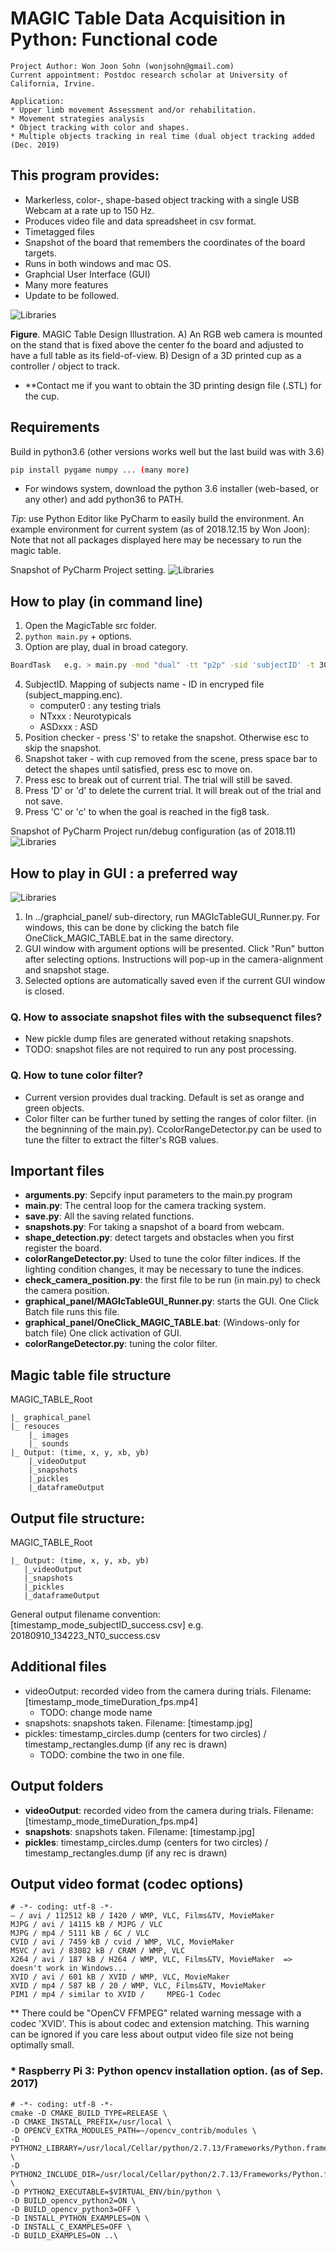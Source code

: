 ﻿MAGIC Table Data Acquisition in Python: Functional code
====================================

``` 
Project Author: Won Joon Sohn (wonjsohn@gmail.com) 
Current appointment: Postdoc research scholar at University of California, Irvine.
```

``` 
Application: 
* Upper limb movement Assessment and/or rehabilitation.  
* Movement strategies analysis
* Object tracking with color and shapes. 
* Multiple objects tracking in real time (dual object tracking added (Dec. 2019) 
```



 This program provides:
 ------------
* Markerless, color-, shape-based object tracking with a single USB Webcam at a rate up to 150 Hz.
* Produces video file and data spreadsheet in csv format.
* Timetagged files 
* Snapshot of the board that remembers the coordinates of the board targets. 
* Runs in both windows and mac OS.
* Graphcial User Interface (GUI)
* Many more features
* Update to be followed.



![Libraries](resources/fig_magictable_illustration.jpg?raw=true)

**Figure**. MAGIC Table Design Illustration. A) An RGB web camera is mounted on the stand that is fixed above the center fo the board and adjusted to have a full table as its field-of-view.   B) Design of a 3D printed cup as a controller / object to track.  
* **Contact me if you want to obtain the 3D printing design file (.STL) for the cup.

Requirements
------------
Build in python3.6 (other versions works well but the last build was with 3.6)
```bash
pip install pygame numpy ... (many more)
```
* For windows system, download the python 3.6 installer (web-based, or any other) and add python36 to PATH.  

*Tip*: use Python Editor like PyCharm to easily build the environment.
An example environment for current system (as of 2018.12.15 by Won Joon):
Note that not all packages displayed here may be necessary to run the magic table.

Snapshot of PyCharm Project setting.
![Libraries](resources/python_libraries_2019.4.png?raw=true)


How to play (in command line)
-------
1. Open the MagicTable src folder.
2. `python main.py` + options.
3. Option are play, dual in broad category. 

```bash
BoardTask   e.g. > main.py -mod "dual" -tt "p2p" -sid 'subjectID' -t 30
```
4. SubjectID. Mapping of subjects name - ID in encryped file (subject_mapping.enc).
    * computer0 : any testing trials 
    * NTxxx     : Neurotypicals
    * ASDxxx    : ASD 
5. Position checker - press 'S' to retake the snapshot. Otherwise esc to skip the snapshot. 
6. Snapshot taker - with cup removed from the scene, press space bar to detect the shapes until satisfied, press esc to move on.  
7.  Press esc to break out of current trial. The trial will still be saved.
8.  Press 'D' or 'd' to delete the current trial. It will break out of the trial and not save. 
9.  Press 'C' or 'c' to when the goal is reached in the fig8 task.
 
 Snapshot of PyCharm Project run/debug configuration (as of 2018.11)
![Libraries](resources/PyCharm_runconfig.png?raw=true)


How to play in GUI : a preferred way
-------
![Libraries](resources/GUI_play.png?raw=true)
1. In ../graphcial_panel/ sub-directory, run MAGIcTableGUI_Runner.py.  For windows, this can be done by clicking the batch file OneClick_MAGIC_TABLE.bat in the same directory.
2. GUI window with argument options will be presented. Click "Run" button after selecting options. Instructions will pop-up in the camera-alignment and snapshot stage.        
3. Selected options are automatically saved even if the current GUI window is closed.  

### Q. How to associate snapshot files with the subsequenct files? 
* New pickle dump files are generated without retaking snapshots. 
* TODO: snapshot files are not required to run any post processing. 

### Q. How to tune color filter? 
* Current version provides dual tracking.  Default is set as orange and green objects.  
* Color filter can be further tuned by setting the ranges of color filter. (in the begninning of the main.py). CcolorRangeDetector.py can be used to tune the filter to extract the filter's RGB values.  

## Important files
* **arguments.py**: Sepcify input parameters to the main.py program
* **main.py**: The central loop for the camera tracking system.
* **save.py**: All the saving related functions.
* **snapshots.py**: For taking a snapshot of a board from webcam.
* **shape_detection.py**:  detect targets and obstacles when you first register the board.
* **colorRangeDetector.py**: Used to tune the color filter indices. If the lighting condition changes, it may be necessary to tune the indices.
* **check_camera_position.py**: the first file to be run (in main.py) to check the camera position.
* **graphical_panel/MAGIcTableGUI_Runner.py**:  starts the GUI. One Click Batch file runs this file.  
* **graphical_panel/OneClick_MAGIC_TABLE.bat**: (Windows-only for batch file) One click activation of GUI.   
* **colorRangeDetector.py**: tuning the color filter.

## Magic table file structure

MAGIC_TABLE_Root

    |_ graphical_panel
    |_ resouces
        |_ images
        |_ sounds
    |_ Output: (time, x, y, xb, yb) 
        |_videoOutput
        |_snapshots
        |_pickles
        |_dataframeOutput


## Output file structure:

MAGIC_TABLE_Root

    |_ Output: (time, x, y, xb, yb) 
       |_videoOutput
       |_snapshots
       |_pickles
       |_dataframeOutput

General output filename convention: [timestamp_mode_subjectID_success.csv]
e.g. 20180910_134223_NT0_success.csv


## Additional files

* videoOutput: recorded video from the camera during trials. Filename: [timestamp_mode_timeDuration_fps.mp4]
    * TODO: change mode name  
* snapshots: snapshots taken. Filename: [timestamp.jpg]
* pickles: timestamp_circles.dump (centers for two circles) / timestamp_rectangles.dump (if any rec is drawn) 
    * TODO: combine the two in one file. 



## Output folders 

* **videoOutput**: recorded video from the camera during trials. Filename: [timestamp_mode_timeDuration_fps.mp4]
* **snapshots**: snapshots taken. Filename: [timestamp.jpg]
* **pickles**: timestamp_circles.dump (centers for two circles) / timestamp_rectangles.dump (if any rec is drawn) 


Output video format (codec options)
---------------------
```
# -*- coding: utf-8 -*-
– / avi / 112512 kB / I420 / WMP, VLC, Films&TV, MovieMaker
MJPG / avi / 14115 kB / MJPG / VLC
MJPG / mp4 / 5111 kB / 6C / VLC
CVID / avi / 7459 kB / cvid / WMP, VLC, MovieMaker
MSVC / avi / 83082 kB / CRAM / WMP, VLC
X264 / avi / 187 kB / H264 / WMP, VLC, Films&TV, MovieMaker  => doesn't work in Windows...
XVID / avi / 601 kB / XVID / WMP, VLC, MovieMaker
XVID / mp4 / 587 kB / 20 / WMP, VLC, Films&TV, MovieMaker
PIM1 / mp4 / similar to XVID /     MPEG-1 Codec
```

** There could be "OpenCV FFMPEG" related warning message with a codec 'XVID'. This is about codec and extension matching.  This warning can be ignored if you care less about output video file size not being optimally small.   

### * Raspberry Pi 3: Python opencv installation option. (as of Sep. 2017) 
```
# -*- coding: utf-8 -*-
cmake -D CMAKE_BUILD_TYPE=RELEASE \
-D CMAKE_INSTALL_PREFIX=/usr/local \
-D OPENCV_EXTRA_MODULES_PATH=~/opencv_contrib/modules \
-D PYTHON2_LIBRARY=/usr/local/Cellar/python/2.7.13/Frameworks/Python.framework/Versions/2.7/lib/python2.7/config/libpython2.7.dylib \
-D PYTHON2_INCLUDE_DIR=/usr/local/Cellar/python/2.7.13/Frameworks/Python.framework/Versions/2.7/include/python2.7/ \
-D PYTHON2_EXECUTABLE=$VIRTUAL_ENV/bin/python \
-D BUILD_opencv_python2=ON \
-D BUILD_opencv_python3=OFF \
-D INSTALL_PYTHON_EXAMPLES=ON \
-D INSTALL_C_EXAMPLES=OFF \
-D BUILD_EXAMPLES=ON ..\
```
